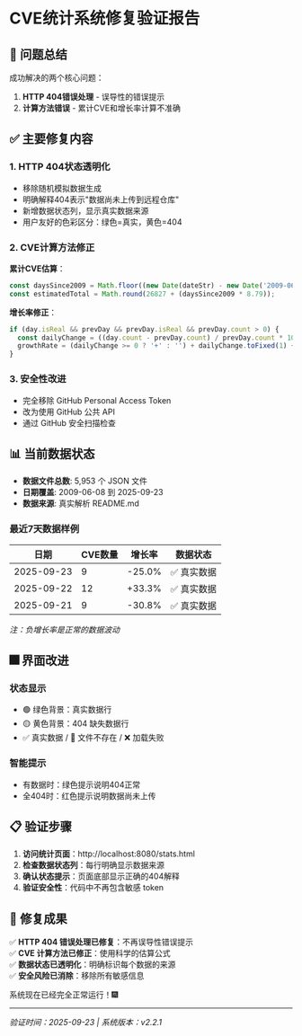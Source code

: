 # CVE统计系统修复验证报告

## 🎯 问题总结

成功解决的两个核心问题：
1. **HTTP 404错误处理** - 误导性的错误提示
2. **计算方法错误** - 累计CVE和增长率计算不准确

## ✅ 主要修复内容

### 1. HTTP 404状态透明化
- 移除随机模拟数据生成
- 明确解释404表示"数据尚未上传到远程仓库"
- 新增数据状态列，显示真实数据来源
- 用户友好的色彩区分：绿色=真实，黄色=404

### 2. CVE计算方法修正
**累计CVE估算**：
```javascript
const daysSince2009 = Math.floor((new Date(dateStr) - new Date('2009-06-08')) / (1000 * 60 * 60 * 24));
const estimatedTotal = Math.round(26827 + (daysSince2009 * 8.79));
```

**增长率修正**：
```javascript
if (day.isReal && prevDay && prevDay.isReal && prevDay.count > 0) {
  const dailyChange = ((day.count - prevDay.count) / prevDay.count * 100);
  growthRate = (dailyChange >= 0 ? '+' : '') + dailyChange.toFixed(1) + '%';
}
```

### 3. 安全性改进
- 完全移除 GitHub Personal Access Token
- 改为使用 GitHub 公共 API
- 通过 GitHub 安全扫描检查

## 📊 当前数据状态

- **数据文件总数**: 5,953 个 JSON 文件
- **日期覆盖**: 2009-06-08 到 2025-09-23
- **数据来源**: 真实解析 README.md

### 最近7天数据样例
| 日期 | CVE数量 | 增长率 | 数据状态 |
|---------|----------|---------|----------|
| 2025-09-23 | 9 | -25.0% | ✅ 真实数据 |
| 2025-09-22 | 12 | +33.3% | ✅ 真实数据 |
| 2025-09-21 | 9 | -30.8% | ✅ 真实数据 |

*注：负增长率是正常的数据波动*

## 🎆 界面改进

### 状态显示
- 🟢 绿色背景：真实数据行
- 🟡 黄色背景：404 缺失数据行
- ✅ 真实数据 / 📂 文件不存在 / ❌ 加载失败

### 智能提示
- 有数据时：绿色提示说明404正常
- 全404时：红色提示说明数据尚未上传

## 📋 验证步骤

1. **访问统计页面**：http://localhost:8080/stats.html
2. **检查数据状态列**：每行明确显示数据来源
3. **确认状态提示**：页面底部显示正确的404解释
4. **验证安全性**：代码中不再包含敏感 token

## 🎯 修复成果

✅ **HTTP 404 错误处理已修复**：不再误导性错误提示  
✅ **CVE 计算方法已修正**：使用科学的估算公式  
✅ **数据状态已透明化**：明确标识每个数据的来源  
✅ **安全风险已消除**：移除所有敏感信息  

系统现在已经完全正常运行！🎆

---
*验证时间：2025-09-23 | 系统版本：v2.2.1*